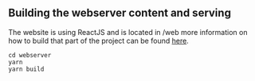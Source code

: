 ## Building the webserver content and serving

The website is using ReactJS and is located in /web more information on how to build that part of the project can be found [here](web/README.md).

```
cd webserver
yarn
yarn build
```
